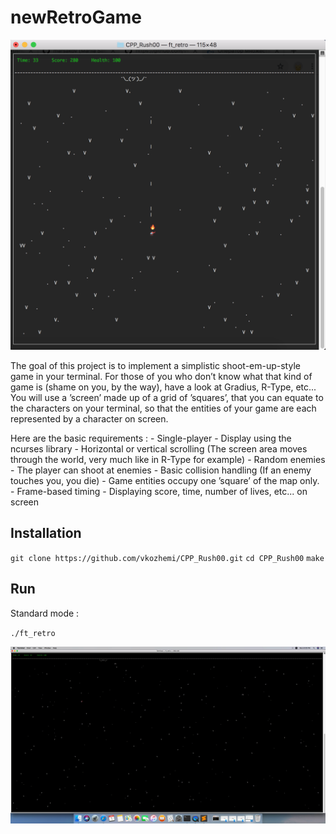 # newRetroGame

![Image alt](https://github.com/vkozhemi/CPP_Rush00/raw/master/img/1.png)

The goal of this project is to implement a simplistic shoot-em-up-style game in your terminal. For those of you who don’t know what that kind of game is (shame on you, by the way), have a look at Gradius, R-Type, etc...
You will use a ’screen’ made up of a grid of ’squares’, that you can equate to the characters on your terminal, so that the entities of your game are each represented by a character on screen.

Here are the basic requirements :
	- Single-player
	- Display using the ncurses library
	- Horizontal or vertical scrolling (The screen area moves through the world, very much like in R-Type for example)
	- Random enemies
	- The player can shoot at enemies
	- Basic collision handling (If an enemy touches you, you die)
	- Game entities occupy one ’square’ of the map only.
	- Frame-based timing
	- Displaying score, time, number of lives, etc... on screen

## Installation

`git clone https://github.com/vkozhemi/CPP_Rush00.git`
`cd CPP_Rush00`
`make`

## Run

Standard mode : 

`./ft_retro`


![Image alt](https://github.com/vkozhemi/CPP_Rush00/raw/master/img/2.gif)
